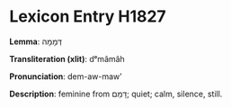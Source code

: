 # Lexicon Entry H1827

**Lemma**: דְּמָמָה

**Transliteration (xlit)**: dᵉmâmâh

**Pronunciation**: dem-aw-maw'

**Description**:
feminine from דָּמַם; quiet; calm, silence, still.
